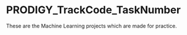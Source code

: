 # PRODIGY_TrackCode_TaskNumber
These are the Machine Learning projects which are made for practice.
